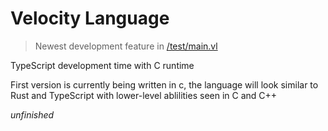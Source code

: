 # Velocity Language

> Newest development feature in [/test/main.vl](/test/main.vl)

TypeScript development time with C runtime

First version is currently being written in c, the language will look similar to Rust and TypeScript with lower-level ablilities seen in C and C++

*unfinished*